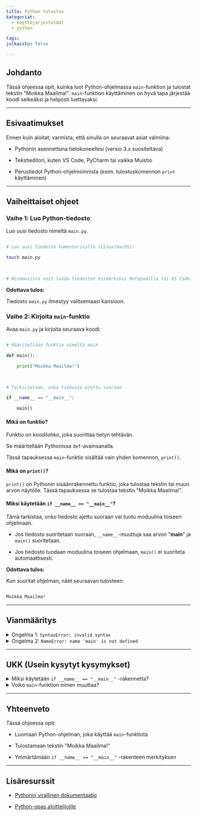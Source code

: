 ```yaml
---
title: Python tulostus
kategoriat: 
  - kayttojarjestelmat
  - python

tags: 
julkaistu: false

---
```

## Johdanto

  

Tässä ohjeessa opit, kuinka luot Python-ohjelmassa `main`-funktion ja tulostat tekstin "Moikka Maailma!". `main`-funktion käyttäminen on hyvä tapa järjestää koodi selkeäksi ja helposti luettavaksi.

  

---

  

## Esivaatimukset

  

Ennen kuin aloitat, varmista, että sinulla on seuraavat asiat valmiina:

  

- Pythonin asennettuna tietokoneellesi (versio 3.x suositeltava)

- Tekstieditori, kuten VS Code, PyCharm tai vaikka Muistio

- Perustiedot Python-ohjelmoinnista (esim. tulostuskomennon `print` käyttäminen)

  

---

  

## Vaiheittaiset ohjeet

  

### **Vaihe 1: Luo Python-tiedosto**

  

Luo uusi tiedosto nimeltä `main.py`.

  

```bash

# Luo uusi tiedosto komentorivillä (Linux/macOS):

touch main.py

  

# Windowsissa voit luoda tiedoston esimerkiksi Notepadilla tai VS Codella.

```

  

**Odottava tulos:**

  

Tiedosto `main.py` ilmestyy valitsemaasi kansioon.

  

### **Vaihe 2: Kirjoita `main`-funktio**

  

Avaa `main.py` ja kirjoita seuraava koodi:

  

```python

# Määritellään funktio nimeltä main

def main():

    print("Moikka Maailma!")

  

# Tarkistetaan, onko tiedosto ajettu suoraan

if __name__ == "__main__":

    main()

```

  

#### **Mikä on funktio?**

Funktio on koodilohko, joka suorittaa tietyn tehtävän.

Se määritellään Pythonissa `def`-avainsanalla.

Tässä tapauksessa `main`-funktio sisältää vain yhden komennon, `print()`.

  

#### **Mikä on `print()`?**

`print()` on Pythonin sisäänrakennettu funktio, joka tulostaa tekstin tai muun arvon näytölle. Tässä tapauksessa se tulostaa tekstin "Moikka Maailma!".

  

#### **Miksi käytetään `if __name__ == "__main__"`?**

Tämä tarkistaa, onko tiedosto ajettu suoraan vai tuotu moduulina toiseen ohjelmaan.

- Jos tiedosto suoritetaan suoraan, `__name__`-muuttuja saa arvon "__main__" ja `main()` suoritetaan.

- Jos tiedosto tuodaan moduulina toiseen ohjelmaan, `main()` ei suoriteta automaattisesti.

  

**Odottava tulos:**

  

Kun suoritat ohjelman, näet seuraavan tulosteen:

  

```bash

Moikka Maailma!

```

  

---

  

## Vianmääritys

  

<details>

  <summary>Ongelma 1: `SyntaxError: invalid syntax`</summary>

  **Syy:** Koodissa voi olla kirjoitusvirhe tai Python-versiosi on liian vanha.

  **Ratkaisu:** Tarkista, että koodi on kirjoitettu oikein ja käytä Python 3.x -versiota.

</details>

  

<details>

  <summary>Ongelma 2: `NameError: name 'main' is not defined`</summary>

  **Syy:** Funktiota `main` ei ole määritelty tai kutsuttu oikein.

  **Ratkaisu:** Tarkista, että `main`-funktio on kirjoitettu ennen sen kutsumista.

</details>

  

---

  

## UKK (Usein kysytyt kysymykset)

  

<details>

  <summary>Miksi käytetään `if __name__ == "__main__"` -rakennetta?</summary>

  Se varmistaa, että koodi suoritetaan vain, jos tiedosto ajetaan suoraan, eikä silloin kun se tuodaan moduulina toiseen ohjelmaan.

</details>

  

<details>

  <summary>Voiko `main`-funktion nimen muuttaa?</summary>

  Kyllä, voit antaa sille minkä tahansa nimen, mutta `main` on yleisesti käytetty standardi.

</details>

  

---

  

## Yhteenveto

  

Tässä ohjeessa opit:

  

- Luomaan Python-ohjelman, joka käyttää `main`-funktiota

- Tulostamaan tekstin "Moikka Maailma!"

- Ymmärtämään `if __name__ == "__main__"` -rakenteen merkityksen

  

---

  

## Lisäresurssit

  

- [Pythonin virallinen dokumentaatio](https://docs.python.org/3/)

- [Python-opas aloittelijoille](https://realpython.com/python-beginners-guide/)